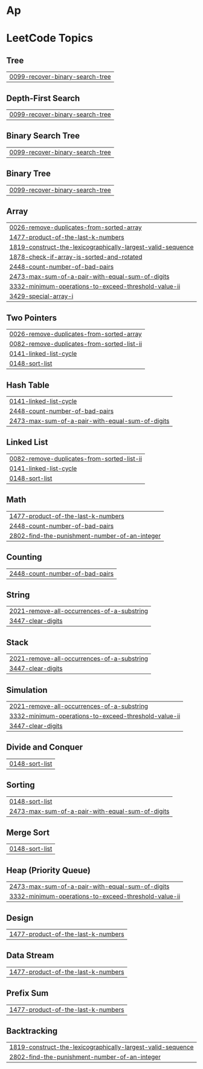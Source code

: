 # Ap
<!---LeetCode Topics Start-->
# LeetCode Topics
## Tree
|  |
| ------- |
| [0099-recover-binary-search-tree](https://github.com/kakkararmaan22/Ap/tree/master/0099-recover-binary-search-tree) |
## Depth-First Search
|  |
| ------- |
| [0099-recover-binary-search-tree](https://github.com/kakkararmaan22/Ap/tree/master/0099-recover-binary-search-tree) |
## Binary Search Tree
|  |
| ------- |
| [0099-recover-binary-search-tree](https://github.com/kakkararmaan22/Ap/tree/master/0099-recover-binary-search-tree) |
## Binary Tree
|  |
| ------- |
| [0099-recover-binary-search-tree](https://github.com/kakkararmaan22/Ap/tree/master/0099-recover-binary-search-tree) |
## Array
|  |
| ------- |
| [0026-remove-duplicates-from-sorted-array](https://github.com/kakkararmaan22/Ap/tree/master/0026-remove-duplicates-from-sorted-array) |
| [1477-product-of-the-last-k-numbers](https://github.com/kakkararmaan22/Ap/tree/master/1477-product-of-the-last-k-numbers) |
| [1819-construct-the-lexicographically-largest-valid-sequence](https://github.com/kakkararmaan22/Ap/tree/master/1819-construct-the-lexicographically-largest-valid-sequence) |
| [1878-check-if-array-is-sorted-and-rotated](https://github.com/kakkararmaan22/Ap/tree/master/1878-check-if-array-is-sorted-and-rotated) |
| [2448-count-number-of-bad-pairs](https://github.com/kakkararmaan22/Ap/tree/master/2448-count-number-of-bad-pairs) |
| [2473-max-sum-of-a-pair-with-equal-sum-of-digits](https://github.com/kakkararmaan22/Ap/tree/master/2473-max-sum-of-a-pair-with-equal-sum-of-digits) |
| [3332-minimum-operations-to-exceed-threshold-value-ii](https://github.com/kakkararmaan22/Ap/tree/master/3332-minimum-operations-to-exceed-threshold-value-ii) |
| [3429-special-array-i](https://github.com/kakkararmaan22/Ap/tree/master/3429-special-array-i) |
## Two Pointers
|  |
| ------- |
| [0026-remove-duplicates-from-sorted-array](https://github.com/kakkararmaan22/Ap/tree/master/0026-remove-duplicates-from-sorted-array) |
| [0082-remove-duplicates-from-sorted-list-ii](https://github.com/kakkararmaan22/Ap/tree/master/0082-remove-duplicates-from-sorted-list-ii) |
| [0141-linked-list-cycle](https://github.com/kakkararmaan22/Ap/tree/master/0141-linked-list-cycle) |
| [0148-sort-list](https://github.com/kakkararmaan22/Ap/tree/master/0148-sort-list) |
## Hash Table
|  |
| ------- |
| [0141-linked-list-cycle](https://github.com/kakkararmaan22/Ap/tree/master/0141-linked-list-cycle) |
| [2448-count-number-of-bad-pairs](https://github.com/kakkararmaan22/Ap/tree/master/2448-count-number-of-bad-pairs) |
| [2473-max-sum-of-a-pair-with-equal-sum-of-digits](https://github.com/kakkararmaan22/Ap/tree/master/2473-max-sum-of-a-pair-with-equal-sum-of-digits) |
## Linked List
|  |
| ------- |
| [0082-remove-duplicates-from-sorted-list-ii](https://github.com/kakkararmaan22/Ap/tree/master/0082-remove-duplicates-from-sorted-list-ii) |
| [0141-linked-list-cycle](https://github.com/kakkararmaan22/Ap/tree/master/0141-linked-list-cycle) |
| [0148-sort-list](https://github.com/kakkararmaan22/Ap/tree/master/0148-sort-list) |
## Math
|  |
| ------- |
| [1477-product-of-the-last-k-numbers](https://github.com/kakkararmaan22/Ap/tree/master/1477-product-of-the-last-k-numbers) |
| [2448-count-number-of-bad-pairs](https://github.com/kakkararmaan22/Ap/tree/master/2448-count-number-of-bad-pairs) |
| [2802-find-the-punishment-number-of-an-integer](https://github.com/kakkararmaan22/Ap/tree/master/2802-find-the-punishment-number-of-an-integer) |
## Counting
|  |
| ------- |
| [2448-count-number-of-bad-pairs](https://github.com/kakkararmaan22/Ap/tree/master/2448-count-number-of-bad-pairs) |
## String
|  |
| ------- |
| [2021-remove-all-occurrences-of-a-substring](https://github.com/kakkararmaan22/Ap/tree/master/2021-remove-all-occurrences-of-a-substring) |
| [3447-clear-digits](https://github.com/kakkararmaan22/Ap/tree/master/3447-clear-digits) |
## Stack
|  |
| ------- |
| [2021-remove-all-occurrences-of-a-substring](https://github.com/kakkararmaan22/Ap/tree/master/2021-remove-all-occurrences-of-a-substring) |
| [3447-clear-digits](https://github.com/kakkararmaan22/Ap/tree/master/3447-clear-digits) |
## Simulation
|  |
| ------- |
| [2021-remove-all-occurrences-of-a-substring](https://github.com/kakkararmaan22/Ap/tree/master/2021-remove-all-occurrences-of-a-substring) |
| [3332-minimum-operations-to-exceed-threshold-value-ii](https://github.com/kakkararmaan22/Ap/tree/master/3332-minimum-operations-to-exceed-threshold-value-ii) |
| [3447-clear-digits](https://github.com/kakkararmaan22/Ap/tree/master/3447-clear-digits) |
## Divide and Conquer
|  |
| ------- |
| [0148-sort-list](https://github.com/kakkararmaan22/Ap/tree/master/0148-sort-list) |
## Sorting
|  |
| ------- |
| [0148-sort-list](https://github.com/kakkararmaan22/Ap/tree/master/0148-sort-list) |
| [2473-max-sum-of-a-pair-with-equal-sum-of-digits](https://github.com/kakkararmaan22/Ap/tree/master/2473-max-sum-of-a-pair-with-equal-sum-of-digits) |
## Merge Sort
|  |
| ------- |
| [0148-sort-list](https://github.com/kakkararmaan22/Ap/tree/master/0148-sort-list) |
## Heap (Priority Queue)
|  |
| ------- |
| [2473-max-sum-of-a-pair-with-equal-sum-of-digits](https://github.com/kakkararmaan22/Ap/tree/master/2473-max-sum-of-a-pair-with-equal-sum-of-digits) |
| [3332-minimum-operations-to-exceed-threshold-value-ii](https://github.com/kakkararmaan22/Ap/tree/master/3332-minimum-operations-to-exceed-threshold-value-ii) |
## Design
|  |
| ------- |
| [1477-product-of-the-last-k-numbers](https://github.com/kakkararmaan22/Ap/tree/master/1477-product-of-the-last-k-numbers) |
## Data Stream
|  |
| ------- |
| [1477-product-of-the-last-k-numbers](https://github.com/kakkararmaan22/Ap/tree/master/1477-product-of-the-last-k-numbers) |
## Prefix Sum
|  |
| ------- |
| [1477-product-of-the-last-k-numbers](https://github.com/kakkararmaan22/Ap/tree/master/1477-product-of-the-last-k-numbers) |
## Backtracking
|  |
| ------- |
| [1819-construct-the-lexicographically-largest-valid-sequence](https://github.com/kakkararmaan22/Ap/tree/master/1819-construct-the-lexicographically-largest-valid-sequence) |
| [2802-find-the-punishment-number-of-an-integer](https://github.com/kakkararmaan22/Ap/tree/master/2802-find-the-punishment-number-of-an-integer) |
<!---LeetCode Topics End-->